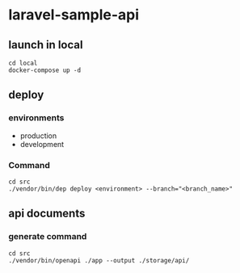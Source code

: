 # laravel-sample-api

## launch in local
```
cd local
docker-compose up -d
```

## deploy
### environments
- production
- development
### Command
```
cd src
./vendor/bin/dep deploy <environment> --branch="<branch_name>"
```

## api documents
### generate command
```
cd src
./vendor/bin/openapi ./app --output ./storage/api/
```